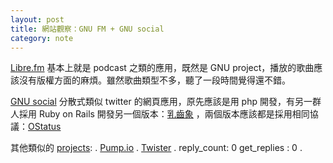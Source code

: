 ```yaml
---
layout: post
title: 網站觀察：GNU FM + GNU social
category: note
---
```

[Libre.fm](https://libre.fm/listen.php) 基本上就是 podcast 之類的應用，既然是 GNU project，播放的歌曲應該沒有版權方面的麻煩。雖然歌曲類型不多，聽了一段時間覺得還不錯。

[GNU social](https://gnu.io/social/) 分散式類似 twitter 的網頁應用，原先應該是用 php 開發，有另一群人採用 Ruby on Rails 開發另一個版本：[乳齒象](https://github.com/tootsuite/mastodon) ，兩個版本應該都是採用相同協議：[OStatus](https://en.wikipedia.org/wiki/OStatus)

其他類似的 [projects](https://en.wikipedia.org/wiki/Comparison_of_software_and_protocols_for_distributed_social_networking): 
. [Pump.io](https://en.wikipedia.org/wiki/Pump.io)
. [Twister](https://en.wikipedia.org/wiki/Twister_(software))
.
reply_count: 0
get_replies : 0
.
